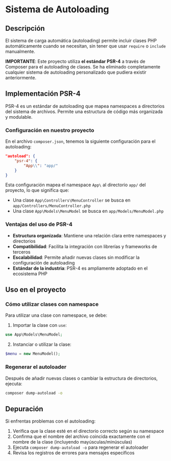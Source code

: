 # Sistema de Autoloading

## Descripción

El sistema de carga automática (autoloading) permite incluir clases PHP automáticamente cuando se necesitan, sin tener que usar `require` o `include` manualmente.

**IMPORTANTE**: Este proyecto utiliza **el estándar PSR-4** a través de Composer para el autoloading de clases. Se ha eliminado completamente cualquier sistema de autoloading personalizado que pudiera existir anteriormente.

## Implementación PSR-4

PSR-4 es un estándar de autoloading que mapea namespaces a directorios del sistema de archivos. Permite una estructura de código más organizada y modulable.

### Configuración en nuestro proyecto

En el archivo `composer.json`, tenemos la siguiente configuración para el autoloading:

```json
"autoload": {
    "psr-4": {
        "App\\": "app/"
    }
}
```

Esta configuración mapea el namespace `App\` al directorio `app/` del proyecto, lo que significa que:

- Una clase `App\Controllers\MenuController` se busca en `app/Controllers/MenuController.php`
- Una clase `App\Models\MenuModel` se busca en `app/Models/MenuModel.php`

### Ventajas del uso de PSR-4

- **Estructura organizada**: Mantiene una relación clara entre namespaces y directorios
- **Compatibilidad**: Facilita la integración con librerías y frameworks de terceros
- **Escalabilidad**: Permite añadir nuevas clases sin modificar la configuración de autoloading
- **Estándar de la industria**: PSR-4 es ampliamente adoptado en el ecosistema PHP

## Uso en el proyecto

### Cómo utilizar clases con namespace

Para utilizar una clase con namespace, se debe:

1. Importar la clase con `use`:

```php
use App\Models\MenuModel;
```

2. Instanciar o utilizar la clase:

```php
$menu = new MenuModel();
```

### Regenerar el autoloader

Después de añadir nuevas clases o cambiar la estructura de directorios, ejecuta:

```bash
composer dump-autoload -o
```

## Depuración

Si enfrentas problemas con el autoloading:

1. Verifica que la clase esté en el directorio correcto según su namespace
2. Confirma que el nombre del archivo coincida exactamente con el nombre de la clase (incluyendo mayúsculas/minúsculas)
3. Ejecuta `composer dump-autoload -o` para regenerar el autoloader
4. Revisa los registros de errores para mensajes específicos
